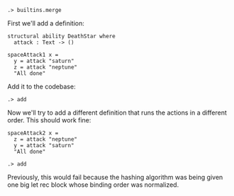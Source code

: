 
```ucm:hide
.> builtins.merge
```

First we'll add a definition:

```unison
structural ability DeathStar where
  attack : Text -> ()

spaceAttack1 x =
  y = attack "saturn"
  z = attack "neptune"
  "All done"
```

Add it to the codebase:

```ucm
.> add
```

Now we'll try to add a different definition that runs the actions in a different order. This should work fine:

```unison
spaceAttack2 x =
  z = attack "neptune"
  y = attack "saturn"
  "All done"
```

```ucm
.> add
```

Previously, this would fail because the hashing algorithm was being given one big let rec block whose binding order was normalized.
